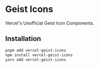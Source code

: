 # Geist Icons

Vercel's Unofficial Geist Icon Components.

## Installation

```sh
pnpm add vercel-geist-icons
npm install vercel-geist-icons
yarn add vercel-geist-icons
```
